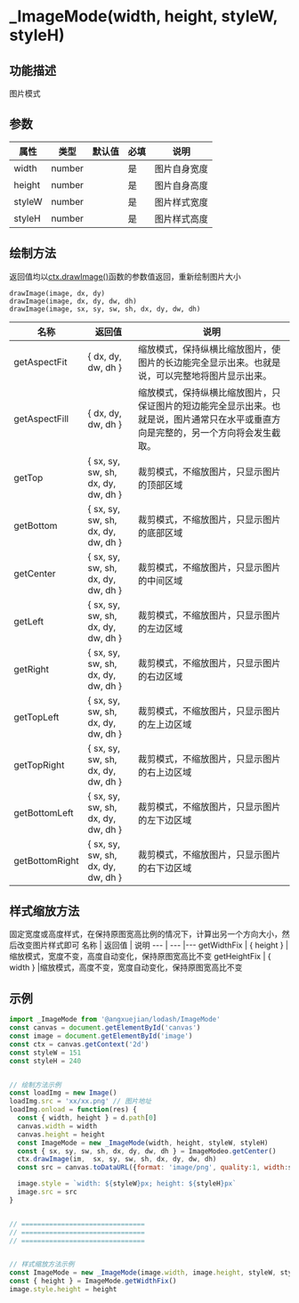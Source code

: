 # _ImageMode(width, height, styleW, styleH)

## 功能描述
图片模式

## 参数

属性 | 类型 | 默认值 | 必填 | 说明
---  | ---  | ---  | --- | ---
width   | number |    |  是 | 图片自身宽度
height  | number |    |  是 | 图片自身高度
styleW  | number |    |  是 | 图片样式宽度
styleH  | number |    |  是 | 图片样式高度

## 绘制方法
返回值均以[ctx.drawImage()](https://developer.mozilla.org/zh-CN/docs/Web/API/CanvasRenderingContext2D/drawImage)函数的参数值返回，重新绘制图片大小

```
drawImage(image, dx, dy)
drawImage(image, dx, dy, dw, dh)
drawImage(image, sx, sy, sw, sh, dx, dy, dw, dh)
```

名称 |  返回值 |  说明
---  | --- |---
getAspectFit | 	{ dx, dy, dw, dh }  |缩放模式，保持纵横比缩放图片，使图片的长边能完全显示出来。也就是说，可以完整地将图片显示出来。
getAspectFill | { dx, dy, dw, dh }	|缩放模式，保持纵横比缩放图片，只保证图片的短边能完全显示出来。也就是说，图片通常只在水平或垂直方向是完整的，另一个方向将会发生截取。
getTop | { sx, sy, sw, sh, dx, dy, dw, dh } |裁剪模式，不缩放图片，只显示图片的顶部区域
getBottom | { sx, sy, sw, sh, dx, dy, dw, dh }	|裁剪模式，不缩放图片，只显示图片的底部区域
getCenter | { sx, sy, sw, sh, dx, dy, dw, dh }	|裁剪模式，不缩放图片，只显示图片的中间区域
getLeft | { sx, sy, sw, sh, dx, dy, dw, dh }	|裁剪模式，不缩放图片，只显示图片的左边区域
getRight | { sx, sy, sw, sh, dx, dy, dw, dh }	|裁剪模式，不缩放图片，只显示图片的右边区域
getTopLeft | { sx, sy, sw, sh, dx, dy, dw, dh }	|裁剪模式，不缩放图片，只显示图片的左上边区域
getTopRight | { sx, sy, sw, sh, dx, dy, dw, dh } |裁剪模式，不缩放图片，只显示图片的右上边区域
getBottomLeft | { sx, sy, sw, sh, dx, dy, dw, dh }	|裁剪模式，不缩放图片，只显示图片的左下边区域
getBottomRight | { sx, sy, sw, sh, dx, dy, dw, dh } 	|裁剪模式，不缩放图片，只显示图片的右下边区域


## 样式缩放方法
固定宽度或高度样式，在保持原图宽高比例的情况下，计算出另一个方向大小，然后改变图片样式即可
名称 |  返回值 |  说明
---  | --- |---
getWidthFix | { height }	|缩放模式，宽度不变，高度自动变化，保持原图宽高比不变
getHeightFix | { width } |缩放模式，高度不变，宽度自动变化，保持原图宽高比不变

## 示例
```js
import _ImageMode from '@angxuejian/lodash/ImageMode'
const canvas = document.getElementById('canvas')
const image = document.getElementById('image')
const ctx = canvas.getContext('2d')
const styleW = 151
const styleH = 240


// 绘制方法示例
const loadImg = new Image()
loadImg.src = 'xx/xx.png' // 图片地址
loadImg.onload = function(res) {
  const { width, height } = d.path[0]
  canvas.width = width
  canvas.height = height
  const ImageMode = new _ImageMode(width, height, styleW, styleH)
  const { sx, sy, sw, sh, dx, dy, dw, dh } = ImageModeo.getCenter()
  ctx.drawImage(im,  sx, sy, sw, sh, dx, dy, dw, dh)
  const src = canvas.toDataURL({format: 'image/png', quality:1, width:styleW, height:styleH })

  image.style = `width: ${styleW}px; height: ${styleH}px`
  image.src = src
}


// ===============================
// ===============================
// ===============================


// 样式缩放方法示例
const ImageMode = new _ImageMode(image.width, image.height, styleW, styleH)
const { height } = ImageMode.getWidthFix()
image.style.height = height
```